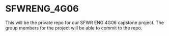 # SFWRENG_4G06
This will be the private repo for our SFWR ENG 4G06 capstone project. The group members for the project will be able to commit to the repo.
